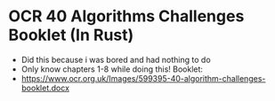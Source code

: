 # OCR 40 Algorithms Challenges Booklet (In Rust)


- Did this because i was bored and had nothing to do
- Only know chapters 1-8 while doing this!
Booklet:
- https://www.ocr.org.uk/Images/599395-40-algorithm-challenges-booklet.docx
